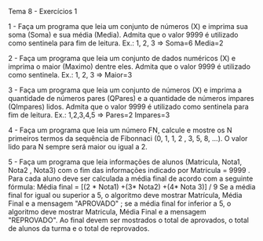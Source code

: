 Tema 8 - Exercícios 1

1 - Faça um programa que leia um conjunto de números (X) e imprima sua soma (Soma) e sua média (Media). Admita que o valor 9999 é utilizado como sentinela para fim de leitura.
Ex.: 1, 2, 3 => Soma=6 Media=2

2 - Faça um programa que leia um conjunto de dados numéricos (X) e imprima o maior (Maximo) dentre eles. Admita que o valor 9999 é utilizado como sentinela.
Ex.: 1, 2, 3 => Maior=3

3 - Faça um programa que leia um conjunto de números (X) e imprima a quantidade de números pares (QPares) e a quantidade de números impares (QImpares) lidos. Admita que o valor 9999 é utilizado como sentinela para fim de leitura.
Ex.: 1,2,3,4,5 => Pares=2 Impares=3

4 - Faça um programa que leia um número FN, calcule e mostre os N primeiros termos da sequência de Fibonnaci (0, 1, 1, 2 , 3, 5, 8, ...). O valor lido para N sempre será maior ou igual a 2.

5 - Faça um programa que leia informações de alunos (Matricula, Nota1, Nota2 , Nota3) com o fim das informações indicado por Matricula = 9999 . Para cada aluno deve ser calculada a média final de acordo com a seguinte fórmula:
Média final = [(2 * Nota1) +(3* Nota2) +(4* Nota 3)] / 9
Se a média final for igual ou superior a 5, o algoritmo deve mostrar Matrícula, Média Final e a mensagem "APROVADO" ; se a média final for inferior a 5, o
algoritmo deve mostrar Matricula, Média Final e a mensagem "REPROVADO".
Ao final devem ser mostrados o total de aprovados, o total de alunos da turma e o total de reprovados.
